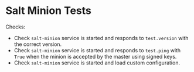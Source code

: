 # Salt Minion Tests

Checks:

- Check `salt-minion` service is started and responds to `test.version` with the correct version.
- Check `salt-minion` service is started and responds to `test.ping` with `True` when the minion is accepted by the master using signed keys.
- Check `salt-minion` service is started and load custom configuration.
